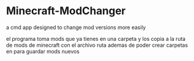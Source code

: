 # Minecraft-ModChanger
a cmd app designed to change mod versions more easily

el programa toma mods que ya tienes en una carpeta y los copia a la ruta de mods de minecraft con el archivo ruta 
ademas de poder crear carpetas en para guardar mods nuevos
